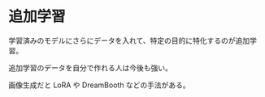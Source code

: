 # 追加学習

学習済みのモデルにさらにデータを入れて、特定の目的に特化するのが追加学習。

追加学習のデータを自分で作れる人は今後も強い。

画像生成だと LoRA や DreamBooth などの手法がある。
